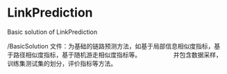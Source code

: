 # LinkPrediction
Basic solution of LinkPrediction

/BasicSolution 文件：为基础的链路预测方法，如基于局部信息相似度指标，基于路径相似度指标，基于随机游走相似度指标等。
                    并包含数据采样，训练集测试集的划分，评价指标等方法。
